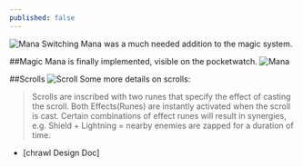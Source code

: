 ```yaml
---
published: false
---
```



![Mana Switching]()
Mana was a much needed addition to the magic system.
<!--excerpt-->

##Magic
Mana is finally implemented, visible on the pocketwatch.
![Mana]()

##Scrolls
![Scroll]()
Some more details on scrolls:

>Scrolls are inscribed with two runes that specify the effect of casting the scroll. Both Effects(Runes) are instantly activated when the scroll is cast. Certain combinations of effect runes will result in synergies, e.g. Shield + Lightning = nearby enemies are zapped for a duration of time.

 - [chrawl Design Doc]